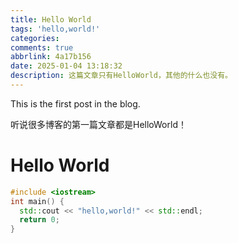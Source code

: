```yaml
---
title: Hello World
tags: 'hello,world!'
categories: 
comments: true
abbrlink: 4a17b156
date: 2025-01-04 13:18:32
description: 这篇文章只有HelloWorld，其他的什么也没有。
---
```


This is the first post in the blog.

听说很多博客的第一篇文章都是HelloWorld！

<!--more1-->

# Hello World

```c++
#include <iostream>
int main() {
  std::cout << "hello,world!" << std::endl;
  return 0;
}
```

